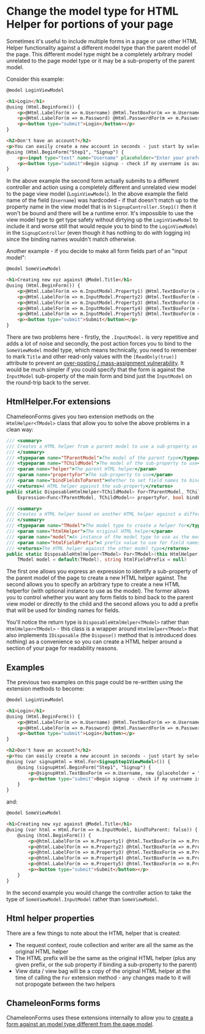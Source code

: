 # Change the model type for HTML Helper for portions of your page

Sometimes it's useful to include multiple forms in a page or use other HTML Helper functionality against a different model type than the parent model of the page. This different model type might be a completely arbitrary model unrelated to the page model type or it may be a sub-property of the parent model.

Consider this example:

```html
@model LoginViewModel

<h1>Login</h1>
@using (Html.BeginForm()) {
    <p>@Html.LabelFor(m => m.Username) @Html.TextBoxFor(m => m.Username) @Html.ValidationMessageFor(m => m.Username)</p>
    <p>@Html.LabelFor(m => m.Password) @Html.PasswordFor(m => m.Password) @Html.ValidationMessageFor(m => m.Password)</p>
    <p><button type="submit">Login</button></p>
}

<h2>Don't have an account?</h2>
<p>You can easily create a new account in seconds - just start by selecting a username below.</p>
@using (Html.BeginForm("Step1", "Signup") {
    <p><input type="text" name="Username" placeholder="Enter your preferred username"></p>
    <p><button type="submit">Begin signup - check if my username is available &raquo;</button></p>
}
```

In the above example the second form actually submits to a different controller and action using a completely different and unrelated view model to the page view model (`LoginViewModel`). In the above example the field name of the field (`Username`) was hardcoded - if that doesn't match up to the property name in the view model that is in `SignupController.Step1()` then it won't be bound and there will be a runtime error. It's impossible to use the view model type to get type safety without dirtying up the `LoginViewModel` to include it and worse still that would requie you to bind to the `LoginViewModel` in the `SignupController` (even though it has nothing to do with logging in) since the binding names wouldn't match otherwise.

Another example - if you decide to make all form fields part of an "input model":

```html
@model SomeViewModel

<h1>Creating new xyz against @Model.Title</h1>
@using (Html.BeginForm()) {
    <p>@Html.LabelFor(m => m.InputModel.Property1) @Html.TextBoxFor(m => m.InputModel.Property1) @Html.ValidationMessageFor(m => m.InputModel.Property1)</p>
    <p>@Html.LabelFor(m => m.InputModel.Property2) @Html.TextBoxFor(m => m.InputModel.Property2) @Html.ValidationMessageFor(m => m.InputModel.Property2)</p>
    <p>@Html.LabelFor(m => m.InputModel.Property3) @Html.TextBoxFor(m => m.InputModel.Property3) @Html.ValidationMessageFor(m => m.InputModel.Property3)</p>
    <p>@Html.LabelFor(m => m.InputModel.Property4) @Html.TextBoxFor(m => m.InputModel.Property4) @Html.ValidationMessageFor(m => m.InputModel.Property4)</p>
    <p>@Html.LabelFor(m => m.InputModel.Property5) @Html.TextBoxFor(m => m.InputModel.Property5) @Html.ValidationMessageFor(m => m.InputModel.Property5)</p>
    <p><button type="submit">Submit</button></p>
}
```

There are two problems here - firstly, the `.InputModel.` is very repetitive and adds a lot of noise and secondly, the post action forces you to bind to the `SomeViewModel` model type, which means technically, you need to remember to mark `Title` and other read-only values with the `[ReadOnly(true)]` attribute to prevent an [over-posting / mass-assignment vulnerability](https://en.wikipedia.org/wiki/Mass_assignment_vulnerability). It would be much simpler if you could specify that the form is against the `InputModel` sub-property of the main form and bind just the `InputModel` on the round-trip back to the server.

## HtmlHelper<TModel>.For extensions

ChameleonForms gives you two extension methods on the `HtmlHelper<TModel>` class that allow you to solve the above problems in a clean way:

```cs
/// <summary>
/// Creates a HTML helper from a parent model to use a sub-property as it's model.
/// </summary>
/// <typeparam name="TParentModel">The model of the parent type</typeparam>
/// <typeparam name="TChildModel">The model of the sub-property to use</typeparam>
/// <param name="helper">The parent HTML helper</param>
/// <param name="propertyFor">The sub-property to use</param>
/// <param name="bindFieldsToParent">Whether to set field names to bind to the parent model type (true) or the sub-property type (false)</param>
/// <returns>A HTML helper against the sub-property</returns>
public static DisposableHtmlHelper<TChildModel> For<TParentModel, TChildModel>(this HtmlHelper<TParentModel> helper,
    Expression<Func<TParentModel, TChildModel>> propertyFor, bool bindFieldsToParent)

/// <summary>
/// Creates a HTML helper based on another HTML helper against a different model type.
/// </summary>
/// <typeparam name="TModel">The model type to create a helper for</typeparam>
/// <param name="htmlHelper">The original HTML helper</param>
/// <param name="model">An instance of the model type to use as the model</param>
/// <param name="htmlFieldPrefix">A prefix value to use for field names</param>
/// <returns>The HTML helper against the other model type</returns>
public static DisposableHtmlHelper<TModel> For<TModel>(this HtmlHelper htmlHelper,
    TModel model = default(TModel), string htmlFieldPrefix = null)
```

The first one allows you express an expression to identify a sub-property of the parent model of the page to create a new HTML helper against. The second allows you to specify an arbitrary type to create a new HTML helperfor (with optional instance to use as the model). The former allows you to control whether you want any form fields to bind back to the parent view model or directly to the child and the second allows you to add a prefix that will be used for binding names for fields.

You'll notice the return type is `DisposableHtmlHelper<TModel>` rather than `HtmlHelper<TModel>` - this class is a wrapper around `HtmlHelper<TModel>` that also implements `IDisposable` (the `Dispose()` method that is introduced does nothing) as a convenience so you can create a HTML helper around a section of your page for readability reasons.

## Examples

The previous two examples on this page could be re-written using the extension methods to become:

```html
@model LoginViewModel

<h1>Login</h1>
@using (Html.BeginForm()) {
    <p>@Html.LabelFor(m => m.Username) @Html.TextBoxFor(m => m.Username) @Html.ValidationMessageFor(m => m.Username)</p>
    <p>@Html.LabelFor(m => m.Password) @Html.PasswordFor(m => m.Password) @Html.ValidationMessageFor(m => m.Password)</p>
    <p><button type="submit">Login</button></p>
}

<h2>Don't have an account?</h2>
<p>You can easily create a new account in seconds - just start by selecting a username below.</p>
@using (var signupHtml = Html.For<SignupStep1ViewModel>()) {
    @using (signupHtml.BeginForm("Step1", "Signup") {
        <p>@signupHtml.TextBoxFor(m => m.Username, new {placeholder = "Enter your preferred username"})</p>
        <p><button type="submit">Begin signup - check if my username is available &raquo;</button></p>
    }
}
```

and:

```html
@model SomeViewModel

<h1>Creating new xyz against @Model.Title</h1>
@using (var html = Html.For(m => m.InputModel, bindToParent: false)) {
    @using (html.BeginForm()) {
        <p>@html.LabelFor(m => m.Property1) @html.TextBoxFor(m => m.Property1) @html.ValidationMessageFor(m => m.Property1)</p>
        <p>@html.LabelFor(m => m.Property2) @html.TextBoxFor(m => m.Property2) @html.ValidationMessageFor(m => m.Property2)</p>
        <p>@html.LabelFor(m => m.Property3) @html.TextBoxFor(m => m.Property3) @html.ValidationMessageFor(m => m.Property3)</p>
        <p>@html.LabelFor(m => m.Property4) @html.TextBoxFor(m => m.Property4) @html.ValidationMessageFor(m => m.Property4)</p>
        <p>@html.LabelFor(m => m.Property5) @html.TextBoxFor(m => m.Property5) @html.ValidationMessageFor(m => m.Property5)</p>
        <p><button type="submit">Submit</button></p>
    }
}
```

In the second example you would change the controller action to take the type of `SomeViewModel.InputModel` rather than `SomeViewModel`.

## Html helper properties

There are a few things to note about the HTML helper that is created:

* The request context, route collection and writer are all the same as the original HTML helper
* The HTML prefix will be the same as the original HTML helper (plus any given prefix, or the sub property if binding a sub-property to the parent)
* View data / view bag will be a copy of the original HTML helper at the time of calling the `For` extension method - any changes made to it will not propogate between the two helpers

## ChameleonForms forms

ChameleonForms uses these extensions internally to allow you to [create a form against an model type different from the page model](different-form-models.md).
